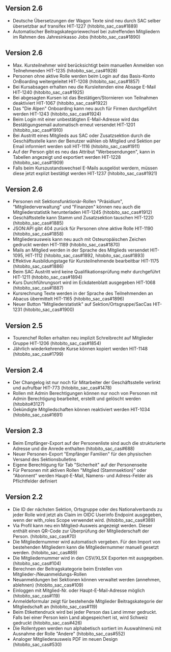 ## Version 2.6

* Deutsche Übersetzungen der Wagon Texte sind neu durch SAC selber übersetzbar auf transifex HIT-1227 (hitobito_sac_cas#1889)
* Automatischer Beitragskategoriewechsel bei zutreffenden Mitgliedern im Rahmen des Jahresinkasso Jobs (hitobito_sac_cas#1890)

## Version 2.6

* Max. Kursteilnehmer wird berücksichtigt beim manuellen Anmelden von Teilnehmenden HIT-1235 (hitobito_sac_cas#1928)
* Personen ohne aktive Rolle werden beim Login auf das Basis-Konto OnBoarding weitergeleitet HIT-1208 (hitobito_sac_cas#1857)
* Bei Kursabsagen erhalten neu die Kursleitenden eine Absage E-Mail HIT-1240 (hitobito_sac_cas#1925)
* Bei abgesagten Kursen ist das Bestätigen/Stornieren von Teilnahmen deaktiviert HIT-1067 (hitobito_sac_cas#1922)
* Das "Die Alpen" Onboarding kann neu auch für Firmen durchgeführt werden HIT-1243 (hitobito_sac_cas#1924)
* Beim Login mit einer unbestätigten E-Mail-Adresse wird das Bestätigungsemail automatisch erneut versendet HIT-1201 (hitobito_sac_cas#1910)
* Bei Austritt eines Mitglieds aus SAC oder Zusatzsektion durch die Geschäftsstelle kann der Benutzer wählen ob Mitglied und Sektion per Email informiert werden soll HIT-1116 (hitobito_sac_cas#1911)
* Auf der Person gibt es neu das Attribut "Werbesendungen", kann in Tabellen angezeigt und exportiert werden HIT-1228 (hitobito_sac_cas#1909)
* Falls beim Kurszustandswechsel E-Mails ausgelöst werdern, müssen diese jetzt explizt bestätigt werden HIT-1237 (hitobito_sac_cas#1921)

## Version 2.6

* Personen mit Sektionsfunktionär-Rollen "Präsidium", "Mitgliederverwaltung" und "Finanzen" können neu auch die Mitgliederstatistik herunterladen HIT-1245 (hitobito_sac_cas#1912)
* Geschäftsstelle kann Stamm und Zusatzsektion tauschen HIT-1220 (hitobito_sac_cas#1885)
* JSON:API gibt 404 zurück für Personen ohne aktive Rolle HIT-1190 (hitobito_sac_cas#1858)
* Mitgliederausweis kann neu auch mit Osteuropäischen Zeichen gedruckt werden HIT-1189 (hitobito_sac_cas#1870)
* Mails an Mitglied werden in der Sprache des Mitglieds versendet HIT-1095, HIT-1112 (hitobito_sac_cas#1892, hitobito_sac_cas#1893)
* Effektive Ausbildungstage für Kursteilnehmende bearbeitbar HIT-1175 (hitobito_sac_cas#1886)
* Beim SAC Austritt wird keine Qualifikationsprüfung mehr durchgeführt HIT-1211 (hitobito_sac_cas#1894)
* Kurs Durchführungsort wird im Eckdatenblatt ausgegeben HIT-1068 (hitobito_sac_cas#1887)
* Kursrechnung Texte werden in der Sprache des Teilnehmenden an Abacus übermittelt HIT-1165 (hitobito_sac_cas#1896)
* Neuer Button "Mitgliederstatistik" auf Sektion/Ortsgruppe/SacCas HIT-1231 (hitobito_sac_cas#1900)

## Version 2.5

* Tourenchef Rollen erhalten neu implizit Schreibrecht auf Mitglieder Gruppe HIT-1206 (hitobito_sac_cas#1854)
* Jährlich wiederkehrende Kurse können kopiert werden HIT-1148 (hitobito_sac_cas#1799)

## Version 2.4

* Der Changelog ist nur noch für Mitarbeiter der Geschäftsstelle verlinkt und aufrufbar HIT-773 (hitobito_sac_cas#1478)
* Rollen mit Admin Berechtigungen können nur noch von Personen mit Admin Berechtigung bearbeitet, erstellt und gelöscht werden (hitobito#3127)
* Gekündigte Mitgliedschaften können reaktiviert werden HIT-1034 (hitobito_sac_cas#1691)

## Version 2.3

* Beim Empfänger-Export auf der Personenliste sind auch die strukturierte Adresse und die Anrede enthalten (hitobito_sac_cas#688)
* Neuer Personen-Export "Empfänger Familien" für den physischen Versand des Sektionsbulletins
* Eigene Berechtigung für Tab "Sicherheit" auf der Personenseite
* Für Personen mit aktiven Rollen "Mitglied (Stammsektion)" oder "Abonnent" werden Haupt-E-Mail, Namens- und Adress-Felder als Pflichtfelder definiert

## Version 2.2

* Die ID der nächsten Sektion, Ortsgruppe oder des Nationalverbands zu jeder Rolle wird jetzt als Claim im OIDC Userinfo Endpoint ausgegeben, wenn der with_roles Scope verwendet wird. (hitobito_sac_cas#389)
* Via Profil kann neu ein Mitglied-Ausweis angezeigt werden. Dieser enthält einen QR-Code zur Überprüfung der Mitgliederschaft der Person. (hitobito_sac_cas#70)
* Die Mitgliedernummer wird automatisch vergeben. Für den Import von bestehenden Mitgliedern kann die Mitgliedernummer manuell gesetzt werden. (hitobito_sac_cas#89)
* Die Mitgliedernummer wird in den CSV/XLSX Exporten mit ausgegeben. (hitobito_sac_cas#104)
* Berechnen der Beitragskategorie beim Erstellen von Mitglieder-/Neuanmeldungs-Rollen
* Neuanmeldungen bei Sektionen können verwaltet werden (annehmen, ablehnen) (hitobito_sac_cas#109)
* Einloggen mit Mitglied-Nr. oder Haupt-E-Mail-Adresse möglich (hitobito_sac_cas#119)
* Anmeldeformular zeigt für bestehende Mitglieder Beitragskategorie der Mitgliedschaft an (hitobito_sac_cas#119)
* Beim Etikettendruck wird bei jeder Person das Land immer gedruckt. Falls bei einer Person kein Land abgespeichert ist, wird Schweiz gedruckt (hitobito_sac_cas#426)
* Die Rollentypen werden nun alphabetisch sortiert im Auswahlmenü mit Ausnahme der Rolle "Andere" (hitobito_sac_cas#552)
* Analoger Mitgliederausweis PDF im neuen Design (hitobito_sac_cas#530)
